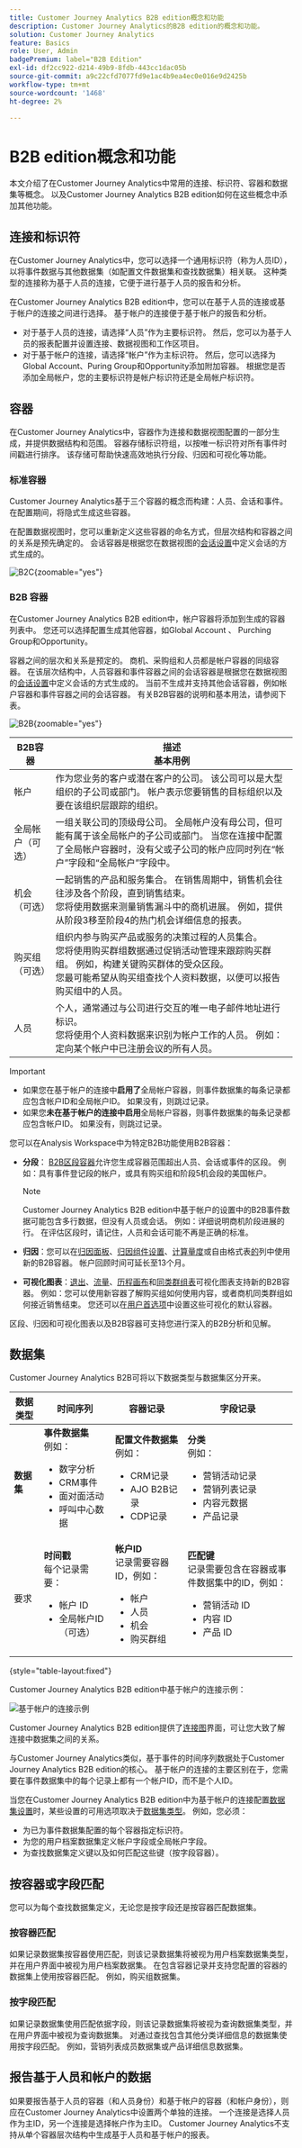 ```yaml
---
title: Customer Journey Analytics B2B edition概念和功能
description: Customer Journey Analytics的B2B edition的概念和功能。
solution: Customer Journey Analytics
feature: Basics
role: User, Admin
badgePremium: label="B2B Edition"
exl-id: df2cc922-d214-49b9-8fdb-443cc1dac05b
source-git-commit: a9c22cfd7077fd9e1ac4b9ea4ec0e016e9d2425b
workflow-type: tm+mt
source-wordcount: '1468'
ht-degree: 2%

---
```



# B2B edition概念和功能

本文介绍了在Customer Journey Analytics中常用的连接、标识符、容器和数据集等概念。 以及Customer Journey Analytics B2B edition如何在这些概念中添加其他功能。


## 连接和标识符

在Customer Journey Analytics中，您可以选择一个通用标识符（称为人员ID），以将事件数据与其他数据集（如配置文件数据集和查找数据集）相关联。 这种类型的连接称为基于人员的连接，它便于进行基于人员的报告和分析。

在Customer Journey Analytics B2B edition中，您可以在基于人员的连接或基于帐户的连接之间进行选择。 基于帐户的连接便于基于帐户的报告和分析。

* 对于基于人员的连接，请选择“人员”作为主要标识符。 然后，您可以为基于人员的报表配置并设置连接、数据视图和工作区项目。
* 对于基于帐户的连接，请选择“帐户”作为主标识符。 然后，您可以选择为Global Account、Puring Group和Opportunity添加附加容器。 根据您是否添加全局帐户，您的主要标识符是帐户标识符还是全局帐户标识符。


## 容器

在Customer Journey Analytics中，容器作为连接和数据视图配置的一部分生成，并提供数据结构和范围。 容器存储标识符组，以按唯一标识符对所有事件时间戳进行排序。 该存储可帮助快速高效地执行分段、归因和可视化等功能。

### 标准容器

Customer Journey Analytics基于三个容器的概念而构建：人员、会话和事件。 在配置期间，将隐式生成这些容器。

在配置数据视图时，您可以重新定义这些容器的命名方式，但层次结构和容器之间的关系是预先确定的。 会话容器是根据您在数据视图的[会话设置](/help/data-views/session-settings.md)中定义会话的方式生成的。

![B2C](assets/b2c-containers.svg){zoomable="yes"}


### B2B 容器

在Customer Journey Analytics B2B edition中，帐户容器将添加到生成的容器列表中。 您还可以选择配置生成其他容器，如Global Account 、 Purching Group和Opportunity。

容器之间的层次和关系是预定的。 商机、采购组和人员都是帐户容器的同级容器。 在该层次结构中，人员容器和事件容器之间的会话容器是根据您在数据视图的[会话设置](/help/data-views/session-settings.md)中定义会话的方式生成的。 当前不生成并支持其他会话容器，例如帐户容器和事件容器之间的会话容器。 有关B2B容器的说明和基本用法，请参阅下表。

![B2B](assets/b2b-containers.svg){zoomable="yes"}

| B2B容器 | 描述<br/>基本用例 |
|---|---|
| 帐户 | 作为您业务的客户或潜在客户的公司。 该公司可以是大型组织的子公司或部门。 帐户表示您要销售的目标组织以及要在该组织层跟踪的组织。 |
| 全局帐户（可选） | 一组关联公司的顶级母公司。 全局帐户没有母公司，但可能有属于该全局帐户的子公司或部门。 当您在连接中配置了全局帐户容器时，没有父或子公司的帐户应同时列在“帐户”字段和“全局帐户”字段中。 |
| 机会（可选） | 一起销售的产品和服务集合。 在销售周期中，销售机会往往涉及各个阶段，直到销售结束。<br>您将使用数据来测量销售漏斗中的商机进展。 例如，提供从阶段3移至阶段4的热门机会详细信息的报表。 |
| 购买组（可选） | 组织内参与购买产品或服务的决策过程的人员集合。 <br/>您将使用购买群组数据通过促销活动管理来跟踪购买群组。 例如，构建关键购买群体的受众区段。<br/>您最可能希望从购买组查找个人资料数据，以便可以报告购买组中的人员。 |
| 人员 | 个人，通常通过与公司进行交互的唯一电子邮件地址进行标识。 <br/>您将使用个人资料数据来识别为帐户工作的人员。 例如：定向某个帐户中已注册会议的所有人员。 |

>[!IMPORTANT]
>
>* 如果您在基于帐户的连接中&#x200B;**启用了**&#x200B;全局帐户容器，则事件数据集的每条记录都应包含帐户ID和全局帐户ID。 如果没有，则跳过记录。
>* 如果您&#x200B;**未在基于帐户的连接中启用**&#x200B;全局帐户容器，则事件数据集的每条记录都应包含帐户ID。 如果没有，则跳过记录。

您可以在Analysis Workspace中为特定B2B功能使用B2B容器：

* **分段**： [B2B区段容器](/help/components/segments/seg-overview.md#b2b-containers)允许您生成容器范围超出人员、会话或事件的区段。 例如：具有事件登记段的帐户，或具有购买组和阶段5机会段的美国帐户。

  >[!NOTE]
  >
  >Customer Journey Analytics B2B edition中基于帐户的设置中的B2B事件数据可能包含多行数据，但没有人员或会话。 例如：详细说明商机阶段进展的行。 在评估区段时，请记住，人员和会话可能不再是正确的标准。
  >

* **归因**：您可以在[归因面板](/help/analysis-workspace/c-panels/attribution.md)、[归因组件设置](/help/data-views/component-settings/attribution.md)、[计算量度](/help/components/calc-metrics/cm-workflow/m-metric-type-alloc.md)或自由格式表[的](/help/analysis-workspace/visualizations/freeform-table/column-row-settings/column-settings.md)列中使用新的B2B容器。 帐户回顾时间可延长至13个月。

* **可视化图表**：[退出](/help/analysis-workspace/visualizations/fallout/fallout-flow.md)、[流量](/help/analysis-workspace/visualizations/c-flow/flow.md)、[历程画布](/help/analysis-workspace/visualizations/journey-canvas/journey-canvas.md)和[同类群组表](/help/analysis-workspace/visualizations/cohort-table/cohort-analysis.md)可视化图表支持新的B2B容器。 例如：您可以使用新容器了解购买组如何使用内容，或者商机同类群组如何接近销售结束。
您还可以在[用户首选项](/help/analysis-workspace/user-preferences.md#visualizations-preferences)中设置这些可视化的默认容器。

区段、归因和可视化图表以及B2B容器可支持您进行深入的B2B分析和见解。


## 数据集

Customer Journey Analytics B2B可将以下数据类型与数据集区分开来。

| 数据类型 | 时间序列 | 容器记录 | 字段记录 |
|---|---|---|---|
| **数据集** | **事件数据集**<br/>&#x200B;例如：<ul><li>数字分析</li><li>CRM事件</li><li>面对面活动</li><li>呼叫中心数据</li></ul> | **配置文件数据集**<br/>&#x200B;例如：<ul><li>CRM记录</li><li>AJO B2B记录</li><li>CDP记录</li><ul> | **分类**<br/>&#x200B;例如：<ul><li>营销活动记录</li><li>营销列表记录</li><li>内容元数据</li><li>产品记录</li></ul> |
| 要求 | **时间戳**<br>&#x200B;每个记录需要：<ul><li>帐户 ID</li><li>全局帐户ID（可选）</li></ul> | **帐户ID**<br>&#x200B;记录需要容器ID，例如：<ul><li>帐户</li><li>人员</li><li>机会</li><li>购买群组</li></ul> | **匹配键**<br>&#x200B;记录需要包含在容器或事件数据集中的ID，例如：<ul><li>营销活动 ID</li><li>内容 ID</li><li>产品 ID</li></ul> |

{style="table-layout:fixed"}

Customer Journey Analytics B2B edition中基于帐户的连接示例：

![基于帐户的连接示例](assets/b2b-datasets.svg)

Customer Journey Analytics B2B edition提供了[连接图](/help/connections/create-connection.md#connection-map)界面，可让您大致了解连接中数据集之间的关系。


与Customer Journey Analytics类似，基于事件的时间序列数据处于Customer Journey Analytics B2B edition的核心。 基于帐户的连接的主要区别在于，您需要在事件数据集中的每个记录上都有一个帐户ID，而不是个人ID。

当您在Customer Journey Analytics B2B edition中为基于帐户的连接配置[数据集设置](/help/connections/create-connection.md#dataset-settings)时，某些设置的可用选项取决于[数据集类型](/help/connections/create-connection.md#dataset-types)。 例如，您必须：

* 为已为事件数据集配置的每个容器指定标识符。
* 为您的用户档案数据集定义帐户字段或全局帐户字段。
* 为查找数据集定义键以及如何匹配这些键（按字段容器）。

## 按容器或字段匹配

您可以为每个查找数据集定义，无论您是按字段还是按容器匹配数据集。

### 按容器匹配

如果记录数据集按容器使用匹配，则该记录数据集将被视为用户档案数据集类型，并在用户界面中被视为用户档案数据集。 在包含容器记录并支持您配置的容器的数据集上使用按容器匹配。 例如，购买组数据集。

### 按字段匹配

如果记录数据集使用匹配依据字段，则该记录数据集将被视为查询数据集类型，并在用户界面中被视为查询数据集。 对通过查找包含其他分类详细信息的数据集使用按字段匹配。 例如，营销列表成员数据集或产品详细信息数据集。


## 报告基于人员和帐户的数据

如果要报告基于人员的容器（和人员身份）和基于帐户的容器（和帐户身份），则应在Customer Journey Analytics中设置两个单独的连接。 一个连接是选择人员作为主ID，另一个连接是选择帐户作为主ID。 Customer Journey Analytics不支持从单个容器层次结构中生成基于人员和基于帐户的报表。

